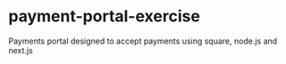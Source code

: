 # payment-portal-exercise
Payments portal designed to accept payments using square, node.js and next.js
